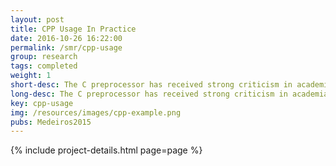 ```yaml
---
layout: post
title: CPP Usage In Practice
date: 2016-10-26 16:22:00
permalink: /smr/cpp-usage
group: research
tags: completed
weight: 1
short-desc: The C preprocessor has received strong criticism in academia, among others regarding separation of concerns, error proneness, and code obfuscation, but is widely used in practice. Many (mostly academic) alternatives to the preprocessor exist, but have not been adopted in practice. Since developers continue to use the preprocessor despite all criticism and research, we ask how practitioners perceive the C preprocessor. 
long-desc: The C preprocessor has received strong criticism in academia, among others regarding separation of concerns, error proneness, and code obfuscation, but is widely used in practice. Many (mostly academic) alternatives to the preprocessor exist, but have not been adopted in practice. Since developers continue to use the preprocessor despite all criticism and research, we ask how practitioners perceive the C preprocessor. We performed interviews with 40 developers, used grounded theory to analyze the data, and cross-validated the results with data from a survey among 202 developers, repository mining, and results from previous studies. We show that developers are aware of the criticism the C preprocessor receives, but use it nonetheless, mainly for portability and variability. Many developers indicate that they regularly face preprocessor-related problems and preprocessor-related bugs. The majority of our interviewees do not see any current C-native technologies that can entirely replace the C preprocessor. However, developers tend to mitigate problems with guidelines, even though those guidelines are not enforced consistently.
key: cpp-usage
img: /resources/images/cpp-example.png
pubs: Medeiros2015
---
```


{% include project-details.html page=page %}